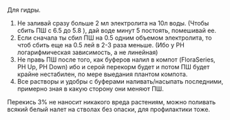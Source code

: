 Для гидры.
1. Не заливай сразу больше 2 мл электролита на 10л воды. (Чтобы сбить ПШ с 6.5 до 5.8 ), дай воде минут 5 постоять, помешивай ее.
2. Если сначала ты сбил ПШ на 0.5 одним объемом электролита, то чтоб сбить еще на 0.5 лей в 2-3 раза меньше. (Ибо у PH логарифмическая зависимость, а не линейная)
3. Не правь ПШ после того, как буферов налил в компот (FloraSeries, PH Up, PH Down) ибо и серой перекорм будет и потом ПШ будет крайне нестабилен, по мере выедания плантом компота.
4. Все растворы и удобры с буферами наливать/насыпать последними, примерно зная в какую сторону они меняют ПШ.



Перекись 3% не наносит никакого вреда растениям, можно поливать всякий белый налет на стволах без опаски, для профилактики тоже.
